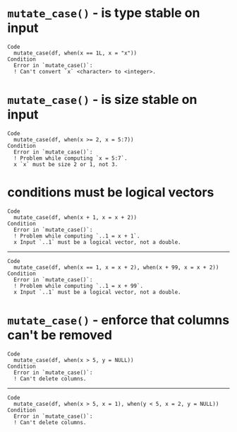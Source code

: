 # `mutate_case()` - is type stable on input

    Code
      mutate_case(df, when(x == 1L, x = "x"))
    Condition
      Error in `mutate_case()`:
      ! Can't convert `x` <character> to <integer>.

# `mutate_case()` - is size stable on input

    Code
      mutate_case(df, when(x >= 2, x = 5:7))
    Condition
      Error in `mutate_case()`:
      ! Problem while computing `x = 5:7`.
      x `x` must be size 2 or 1, not 3.

# conditions must be logical vectors

    Code
      mutate_case(df, when(x + 1, x = x + 2))
    Condition
      Error in `mutate_case()`:
      ! Problem while computing `..1 = x + 1`.
      x Input `..1` must be a logical vector, not a double.

---

    Code
      mutate_case(df, when(x == 1, x = x + 2), when(x + 99, x = x + 2))
    Condition
      Error in `mutate_case()`:
      ! Problem while computing `..1 = x + 99`.
      x Input `..1` must be a logical vector, not a double.

# `mutate_case()` - enforce that columns can't be removed

    Code
      mutate_case(df, when(x > 5, y = NULL))
    Condition
      Error in `mutate_case()`:
      ! Can't delete columns.

---

    Code
      mutate_case(df, when(x > 5, x = 1), when(y < 5, x = 2, y = NULL))
    Condition
      Error in `mutate_case()`:
      ! Can't delete columns.

